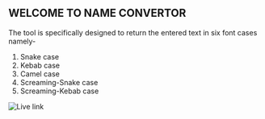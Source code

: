 ## WELCOME TO NAME CONVERTOR
The tool is specifically designed to return the entered text in six font cases namely-

1. Snake case
2. Kebab case
3. Camel case
4. Screaming-Snake case
5. Screaming-Kebab case

![Live link](https://moonlit-semolina-505f5d.netlify.app/)
